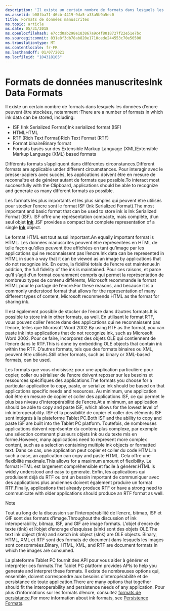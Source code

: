 ```yaml
---
description: 'Il existe un certain nombre de formats dans lesquels les données d’encre peuvent être stockées, notamment :'
ms.assetid: b08fba71-46cb-4419-9da5-a33a5b9a5ec0
title: Formats de données manuscrites
ms.topic: article
ms.date: 05/31/2018
ms.openlocfilehash: e7ccd0ab298e183867a9c4f8018727f22e51e7bc
ms.sourcegitcommit: 831e8f3db78ab820e1710cede244553c70e50500
ms.translationtype: MT
ms.contentlocale: fr-FR
ms.lasthandoff: 01/07/2021
ms.locfileid: "104318105"
---
```

# <a name="ink-data-formats"></a><span data-ttu-id="35c65-103">Formats de données manuscrites</span><span class="sxs-lookup"><span data-stu-id="35c65-103">Ink Data Formats</span></span>

<span data-ttu-id="35c65-104">Il existe un certain nombre de formats dans lesquels les données d’encre peuvent être stockées, notamment :</span><span class="sxs-lookup"><span data-stu-id="35c65-104">There are a number of formats in which ink data can be stored, including:</span></span>

-   <span data-ttu-id="35c65-105">ISF (Ink Serialized Format)</span><span class="sxs-lookup"><span data-stu-id="35c65-105">Ink serialized format (ISF)</span></span>
-   <span data-ttu-id="35c65-106">HTML</span><span class="sxs-lookup"><span data-stu-id="35c65-106">HTML</span></span>
-   <span data-ttu-id="35c65-107">RTF (Rich Text Format)</span><span class="sxs-lookup"><span data-stu-id="35c65-107">Rich Text Format (RTF)</span></span>
-   <span data-ttu-id="35c65-108">Format binaire</span><span class="sxs-lookup"><span data-stu-id="35c65-108">Binary format</span></span>
-   <span data-ttu-id="35c65-109">Formats basés sur des Extensible Markup Language (XML)</span><span class="sxs-lookup"><span data-stu-id="35c65-109">Extensible Markup Language (XML) based formats</span></span>

<span data-ttu-id="35c65-110">Différents formats s’appliquent dans différentes circonstances.</span><span class="sxs-lookup"><span data-stu-id="35c65-110">Different formats are applicable under different circumstances.</span></span> <span data-ttu-id="35c65-111">Pour interagir avec le presse-papiers avec succès, les applications doivent être en mesure de reconnaître et de générer autant de formats que possible.</span><span class="sxs-lookup"><span data-stu-id="35c65-111">To interact most successfully with the Clipboard, applications should be able to recognize and generate as many different formats as possible.</span></span>

<span data-ttu-id="35c65-112">Les formats les plus importants et les plus simples qui peuvent être utilisés pour stocker l’encre sont le format ISF (Ink Serialized Format).</span><span class="sxs-lookup"><span data-stu-id="35c65-112">The most important and basic format that can be used to store ink is Ink Serialized Format (ISF).</span></span> <span data-ttu-id="35c65-113">ISF offre une représentation compacte, mais complète, d’un seul objet [**Ink**](inkdisp-class.md) .</span><span class="sxs-lookup"><span data-stu-id="35c65-113">ISF provides a compact but complete representation of a single [**Ink**](inkdisp-class.md) object.</span></span>

<span data-ttu-id="35c65-114">Le format HTML est tout aussi important.</span><span class="sxs-lookup"><span data-stu-id="35c65-114">An equally important format is HTML.</span></span> <span data-ttu-id="35c65-115">Les données manuscrites peuvent être représentées en HTML de telle façon qu’elles peuvent être affichées en tant qu’image par les applications qui ne reconnaissent pas l’encre.</span><span class="sxs-lookup"><span data-stu-id="35c65-115">Ink data can be represented in HTML in such a way that it can be viewed as an image by applications that do not recognize ink.</span></span> <span data-ttu-id="35c65-116">En outre, la fidélité totale de l’encre est maintenue.</span><span class="sxs-lookup"><span data-stu-id="35c65-116">In addition, the full fidelity of the ink is maintained.</span></span> <span data-ttu-id="35c65-117">Pour ces raisons, et parce qu’il s’agit d’un format couramment compris qui permet la représentation de nombreux types de contenu différents, Microsoft recommande le format HTML pour le partage de l’encre.</span><span class="sxs-lookup"><span data-stu-id="35c65-117">For these reasons, and because it is a commonly understood format that allows for the representation of many different types of content, Microsoft recommends HTML as the format for sharing ink.</span></span>

<span data-ttu-id="35c65-118">Il est également possible de stocker de l’encre dans d’autres formats.</span><span class="sxs-lookup"><span data-stu-id="35c65-118">It is possible to store ink in other formats, as well.</span></span> <span data-ttu-id="35c65-119">En utilisant le format RTF, vous pouvez coller l’encre dans des applications qui ne reconnaissent pas l’encre, telles que Microsoft Word 2002.</span><span class="sxs-lookup"><span data-stu-id="35c65-119">By using RTF as the format, you can paste ink into applications that do not recognize ink, such as Microsoft Word 2002.</span></span> <span data-ttu-id="35c65-120">Pour ce faire, incorporez des objets OLE qui contiennent de l’encre dans le RTF.</span><span class="sxs-lookup"><span data-stu-id="35c65-120">This is done by embedding OLE objects that contain ink within the RTF.</span></span> <span data-ttu-id="35c65-121">D’autres formats, tels que des formats binaires ou XML, peuvent être utilisés.</span><span class="sxs-lookup"><span data-stu-id="35c65-121">Still other formats, such as binary or XML-based formats, can be used.</span></span>

<span data-ttu-id="35c65-122">Les formats que vous choisissez pour une application particulière pour copier, coller ou sérialiser de l’encre doivent reposer sur les besoins et ressources spécifiques des applications.</span><span class="sxs-lookup"><span data-stu-id="35c65-122">The formats you choose for a particular application to copy, paste, or serialize ink should be based on that applications specific needs and resources.</span></span> <span data-ttu-id="35c65-123">Au minimum, une application doit être en mesure de copier et coller des applications ISF, ce qui permet le plus bas niveau d’interopérabilité de l’encre.</span><span class="sxs-lookup"><span data-stu-id="35c65-123">At a minimum, an application should be able to copy and paste ISF, which allows for the lowest level of ink interoperability.</span></span> <span data-ttu-id="35c65-124">ISF et la possibilité de copier et coller des éléments ISF sont intégrés à la plateforme Tablet PC.</span><span class="sxs-lookup"><span data-stu-id="35c65-124">Both ISF and the ability to copy and paste ISF are built into the Tablet PC platform.</span></span> <span data-ttu-id="35c65-125">Toutefois, de nombreuses applications doivent représenter du contenu plus complexe, par exemple une sélection contenant plusieurs objets Ink ou du texte mis en forme.</span><span class="sxs-lookup"><span data-stu-id="35c65-125">However, many applications need to represent more complex content, such as a selection containing multiple ink objects or formatted text.</span></span> <span data-ttu-id="35c65-126">Dans ce cas, une application peut copier et coller du code HTML.</span><span class="sxs-lookup"><span data-stu-id="35c65-126">In such a case, an application can copy and paste HTML.</span></span> <span data-ttu-id="35c65-127">Cela offre une flexibilité maximale.</span><span class="sxs-lookup"><span data-stu-id="35c65-127">This allows for a maximum amount of flexibility.</span></span> <span data-ttu-id="35c65-128">Le format HTML est largement compréhensible et facile à générer.</span><span class="sxs-lookup"><span data-stu-id="35c65-128">HTML is widely understood and easy to generate.</span></span> <span data-ttu-id="35c65-129">Enfin, les applications qui produisent déjà du RTF ou ont un besoin important de communiquer avec des applications plus anciennes doivent également produire un format RTF.</span><span class="sxs-lookup"><span data-stu-id="35c65-129">Finally, applications that already produce RTF or have a strong need to communicate with older applications should produce an RTF format as well.</span></span>

> [!Note]  
> <span data-ttu-id="35c65-130">Tout au long de la discussion sur l’interopérabilité de l’encre, bitmap, ISF et GIF sont des formats d’image.</span><span class="sxs-lookup"><span data-stu-id="35c65-130">Throughout the discussion of ink interoperability, bitmap, ISF, and GIF are image formats.</span></span> <span data-ttu-id="35c65-131">L’objet d’encre de texte (tInk) et l’objet d’encrage d’esquisse (sInk) sont des objets OLE.</span><span class="sxs-lookup"><span data-stu-id="35c65-131">The text ink object (tInk) and sketch ink object (sInk) are OLE objects.</span></span> <span data-ttu-id="35c65-132">Binary, HTML, XML et RTF sont des formats de document dans lesquels les images sont consommées.</span><span class="sxs-lookup"><span data-stu-id="35c65-132">Binary, HTML, XML, and RTF are document formats in which the images are consumed.</span></span>

 

<span data-ttu-id="35c65-133">La plateforme Tablet PC fournit des API pour vous aider à générer et interpréter ces formats.</span><span class="sxs-lookup"><span data-stu-id="35c65-133">The Tablet PC platform provides APIs to help you generate and interpret these formats.</span></span> <span data-ttu-id="35c65-134">Il existe de nombreuses options qui, ensemble, doivent correspondre aux besoins d’interopérabilité et de persistance de toute application.</span><span class="sxs-lookup"><span data-stu-id="35c65-134">There are many options that together should fit the interoperability and persistence needs of any application.</span></span> <span data-ttu-id="35c65-135">Pour plus d’informations sur les formats d’encre, consultez [formats de persistance](persistence-formats.md).</span><span class="sxs-lookup"><span data-stu-id="35c65-135">For more information about ink formats, see [Persistence Formats](persistence-formats.md).</span></span>

 

 



